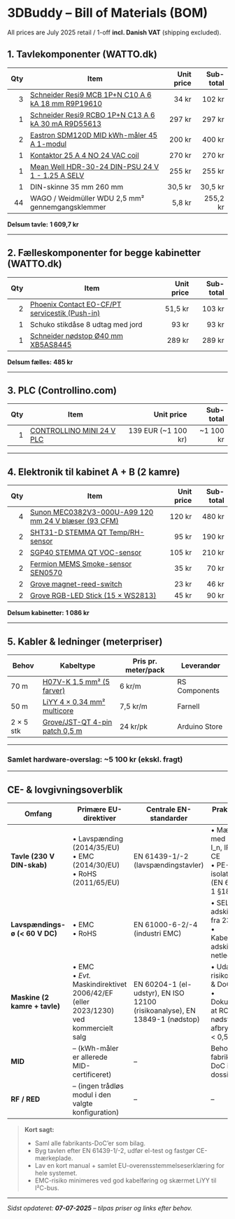 # 3DBuddy – Bill of Materials (BOM)

All prices are July 2025 retail / 1-off **incl. Danish VAT** (shipping excluded).

## 1. Tavlekomponenter (WATTO.dk)

| Qty | Item | Unit price | Sub-total |
|----:|------|-----------:|----------:|
| 3 | [Schneider Resi9 MCB 1P+N C10 A 6 kA 18 mm R9P19610](https://watto.dk) | 34 kr | 102 kr |
| 1 | [Schneider Resi9 RCBO 1P+N C13 A 6 kA 30 mA R9D55613](https://watto.dk) | 297 kr | 297 kr |
| 2 | [Eastron SDM120D MID kWh-måler 45 A 1-modul](https://watto.dk) | 200 kr | 400 kr |
| 1 | [Kontaktor 25 A 4 NO 24 VAC coil](https://watto.dk) | 270 kr | 270 kr |
| 1 | [Mean Well HDR-30-24 DIN-PSU 24 V 1 - 1.25 A SELV](https://watto.dk) | 255 kr | 255 kr |
| 1 | DIN-skinne 35 mm 260 mm | 30,5 kr | 30,5 kr |
| 44 | WAGO / Weidmüller WDU 2,5 mm² gennemgangsklemmer | 5,8 kr | 255,2 kr |

**Del­sum tavle:** **1 609,7 kr**

---

## 2. Fælleskomponenter for begge kabinetter (WATTO.dk)

| Qty | Item | Unit price | Sub-total |
|----:|------|-----------:|----------:|
| 2 | [Phoenix Contact EO-CF/PT servicestik (Push-in)](https://watto.dk) | 51,5 kr | 103 kr |
| 1 | Schuko stikdåse 8 udtag med jord | 93 kr | 93 kr |
| 1 | [Schneider nødstop Ø40 mm XB5AS8445](https://watto.dk) | 289 kr | 289 kr |

**Del­sum fælles:** **485 kr**

---

## 3. PLC (Controllino.com)

| Qty | Item | Unit price | Sub-total |
|----:|------|-----------:|----------:|
| 1 | [CONTROLLINO MINI 24 V PLC](https://controllino.com/product/controllino-mini) | 139 EUR (~1 100 kr) | ~1 100 kr |

---

## 4. Elektronik til kabinet A + B (2 kamre)

| Qty | Item | Unit price | Sub-total |
|----:|------|-----------:|----------:|
| 4 | [Sunon MEC0382V3-000U-A99 120 mm 24 V blæser (93 CFM)](https://www.tme.eu/en/details/mec0382v3-000u-a99/dc-fans/sunon/) | 120 kr | 480 kr |
| 2 | [SHT31-D STEMMA QT Temp/RH-sensor](https://www.adafruit.com/product/4022) | 95 kr | 190 kr |
| 2 | [SGP40 STEMMA QT VOC-sensor](https://www.adafruit.com/product/4829) | 105 kr | 210 kr |
| 2 | [Fermion MEMS Smoke-sensor SEN0570](https://www.dfrobot.com/product-2246.html) | 35 kr | 70 kr |
| 2 | [Grove magnet-reed-switch](https://www.seeedstudio.com/Grove-Magnetic-Switch-p-426.html) | 23 kr | 46 kr |
| 2 | [Grove RGB-LED Stick (15 × WS2813)](https://www.seeedstudio.com/Grove-RGB-LED-Stick-WS2813-15-LEDs-p-3122.html) | 45 kr | 90 kr |

**Del­sum kabinetter:** **1 086 kr**

---

## 5. Kabler & ledninger (meterpriser)

| Behov | Kabeltype | Pris pr. meter/pack | Leverandør |
|-------|-----------|--------------------|------------|
| 70 m | [H07V-K 1,5 mm² (5 farver)](https://uk.rs-online.com/web/p/hook-up-wire/0361822) | 6 kr/m | RS Components |
| 50 m | [LiYY 4 × 0,34 mm² multicore](https://dk.farnell.com/lapp-kabel/0028404) | 7,5 kr/m | Farnell |
| 2 × 5 stk | [Grove/JST-QT 4-pin patch 0,5 m](https://store-usa.arduino.cc/products/grove-universal-4-pin-buckled-50cm-cable-5-pcs) | 24 kr/pk | Arduino Store |

---

### **Samlet hardware-overslag:** ~**5 100 kr** (ekskl. fragt)

---

## CE- & lovgivnings­overblik

| Omfang | Primære EU-direktiver | Centrale EN-standarder | Praktisk to-do |
|--------|----------------------|------------------------|----------------|
| **Tavle (230 V DIN-skab)** | • Lavspænding (2014/35/EU)<br>• EMC (2014/30/EU)<br>• RoHS (2011/65/EU) | EN 61439-1/-2 (lavspændingstavler) | • Mærkeskilt med U_n, I_n, IP20 + CE<br>• PE- & isolationstest (EN 60204-1 §18) |
| **Lavspændings-ø (< 60 V DC)** | • EMC<br>• RoHS | EN 61000-6-2/-4 (industri EMC) | • SELV-adskillelse fra 230 V<br>• Kabelføring: adskil I²C fra netledninger |
| **Maskine (2 kamre + tavle)** | • EMC<br>• *Evt.* Maskindirektivet 2006/42/EF (eller 2023/1230) ved kommercielt salg | EN 60204-1 (el-udstyr), EN ISO 12100 (risikoanalyse), EN 13849-1 (nødstop) | • Udarbejd risikoanalyse & DoC<br>• Dokumentér at RCBO + nødstop afbryder på < 0,5 s |
| **MID** | – (kWh-måler er allerede MID-certificeret) | – | Behold fabrikantens DoC i teknisk dossier |
| **RF / RED** | – (ingen trådløs modul i den valgte konfiguration) | – | – |

> **Kort sagt:**  
> * Saml alle fabrikants-DoC’er som bilag.  
> * Byg tavlen efter EN 61439-1/-2, udfør el-test og fastgør CE-mærkeplade.  
> * Lav en kort manual + samlet EU-overensstemmelses­erklæring for hele systemet.  
> * EMC-risiko minimeres ved god kabelføring og skærmet LiYY til I²C-bus.

---

*Sidst opdateret: **07-07-2025** – tilpas priser og links efter behov.*
